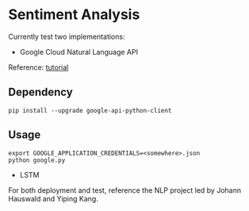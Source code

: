 # Sentiment Analysis

Currently test two implementations:

- Google Cloud Natural Language API

Reference: [tutorial](https://cloud.google.com/natural-language/docs/sentiment-tutorial)

## Dependency

```
pip install --upgrade google-api-python-client
```

## Usage

```
export GOOGLE_APPLICATION_CREDENTIALS=<somewhere>.json
python google.py
```

- LSTM

For both deployment and test, reference the NLP project led by Johann Hauswald and Yiping Kang.
